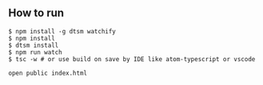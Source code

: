 ## How to run

```
$ npm install -g dtsm watchify
$ npm install
$ dtsm install
$ npm run watch
$ tsc -w # or use build on save by IDE like atom-typescript or vscode
```

`open public index.html`
